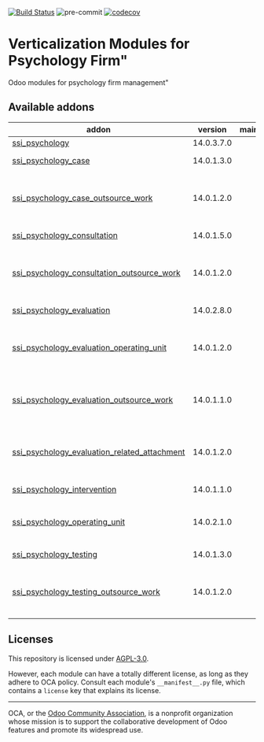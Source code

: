 [![Build Status](https://travis-ci.com/open-synergy/opnsynid-vertical-psychology.svg?branch=14.0)](https://travis-ci.com/open-synergy/opnsynid-vertical-psychology)
![pre-commit](https://github.com/open-synergy/opnsynid-vertical-psychology/actions/workflows/pre-commit.yml/badge.svg)
[![codecov](https://codecov.io/gh/open-synergy/opnsynid-vertical-psychology/branch/14.0/graph/badge.svg)](https://codecov.io/gh/open-synergy/opnsynid-vertical-psychology)

<!-- /!\ do not modify above this line -->

# Verticalization Modules for Psychology Firm"

Odoo modules for psychology firm management"

<!-- /!\ do not modify below this line -->

<!-- prettier-ignore-start -->

[//]: # (addons)

Available addons
----------------
addon | version | maintainers | summary
--- | --- | --- | ---
[ssi_psychology](ssi_psychology/) | 14.0.3.7.0 |  | Psychology
[ssi_psychology_case](ssi_psychology_case/) | 14.0.1.3.0 |  | Psychology Case
[ssi_psychology_case_outsource_work](ssi_psychology_case_outsource_work/) | 14.0.1.2.0 |  | Psychology Case - Outsource Work Integration
[ssi_psychology_consultation](ssi_psychology_consultation/) | 14.0.1.5.0 |  | Psychology Consultation
[ssi_psychology_consultation_outsource_work](ssi_psychology_consultation_outsource_work/) | 14.0.1.2.0 |  | Psychology Consultation - Outsource Work Integration
[ssi_psychology_evaluation](ssi_psychology_evaluation/) | 14.0.2.8.0 |  | Psychology Evaluation
[ssi_psychology_evaluation_operating_unit](ssi_psychology_evaluation_operating_unit/) | 14.0.1.2.0 |  | Psychology Evaluation - Operating Unit Integration
[ssi_psychology_evaluation_outsource_work](ssi_psychology_evaluation_outsource_work/) | 14.0.1.1.0 |  | Psychology Evaluation - Outsource Work Integration
[ssi_psychology_evaluation_related_attachment](ssi_psychology_evaluation_related_attachment/) | 14.0.1.2.0 |  | Psychology Evaluation - Related Attachment Integration
[ssi_psychology_intervention](ssi_psychology_intervention/) | 14.0.1.1.0 |  | Psychology Intervention
[ssi_psychology_operating_unit](ssi_psychology_operating_unit/) | 14.0.2.1.0 |  | Psychology - Operating Unit Integration
[ssi_psychology_testing](ssi_psychology_testing/) | 14.0.1.3.0 |  | Psychology Testing
[ssi_psychology_testing_outsource_work](ssi_psychology_testing_outsource_work/) | 14.0.1.2.0 |  | Psychology Testing - Outsource Work Integration

[//]: # (end addons)

<!-- prettier-ignore-end -->

## Licenses

This repository is licensed under [AGPL-3.0](LICENSE).

However, each module can have a totally different license, as long as they adhere to OCA
policy. Consult each module's `__manifest__.py` file, which contains a `license` key
that explains its license.

----

OCA, or the [Odoo Community Association](http://odoo-community.org/), is a nonprofit
organization whose mission is to support the collaborative development of Odoo features
and promote its widespread use.
